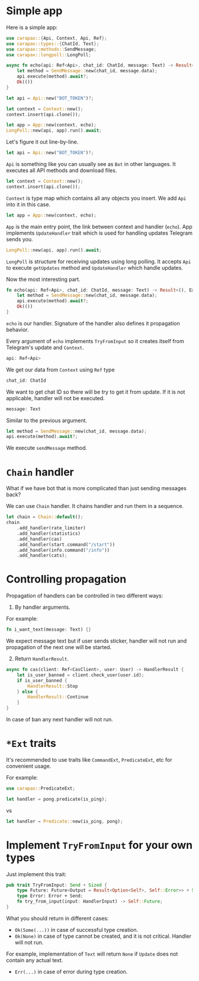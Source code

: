 # Simple app

Here is a simple app:

```rust
use carapax::{Api, Context, Api, Ref};
use carapax::types::{ChatId, Text};
use carapax::methods::SendMessage;
use carapax::longpoll::LongPoll;

async fn echo(api: Ref<Api>, chat_id: ChatId, message: Text) -> Result<(), ExecuteError> {
    let method = SendMessage::new(chat_id, message.data);
    api.execute(method).await?;
    Ok(())
}

let api = Api::new("BOT_TOKEN")?;

let context = Context::new();
context.insert(api.clone());

let app = App::new(context, echo);
LongPoll::new(api, app).run().await;
```

Let's figure it out line-by-line.

```rust
let api = Api::new("BOT_TOKEN")?;
```

`Api` is something like you can usually see as `Bot` in other languages. It executes all API methods and download files.

```rust
let context = Context::new();
context.insert(api.clone());
```

`Context` is type map which contains all any objects you insert. We add `Api` into it in this case.

```rust
let app = App::new(context, echo);
```

`App` is the main entry point, the link between context and handler (`echo`). App implements `UpdateHandler` trait
which is used for handling updates Telegram sends you.

```rust
LongPoll::new(api, app).run().await;
```

`LongPoll` is structure for receiving updates using long polling. It accepts `Api` to execute `getUpdates` method and `UpdateHandler` which handle updates.

Now the most interesting part. 

```rust
fn echo(api: Ref<Api>, chat_id: ChatId, message: Text) -> Result<(), ExecuteError> {
    let method = SendMessage::new(chat_id, message.data);
    api.execute(method).await?;
    Ok(())
}
```

`echo` is our handler. Signature of the handler also defines it propagation behavior.

Every argument of `echo` implements `TryFromInput` so it creates itself from Telegram's update and `Context`.

```rust
api: Ref<Api>
```

We get our data from `Context` using `Ref` type

```rust
chat_id: ChatId
```

We want to get chat ID so there will be try to get it from update. 
If it is not applicable, handler will not be executed.

```rust
message: Text
```

Similar to the previous argument.

```rust
let method = SendMessage::new(chat_id, message.data);
api.execute(method).await?;
```

We execute `sendMessage` method.

# `Chain` handler

What if we have bot that is more complicated than just sending messages back?

We can use `Chain` handler. It chains handler and run them in a sequence.

```rust
let chain = Chain::default();
chain
    .add_handler(rate_limiter)
    .add_handler(statistics)
    .add_handler(cas)
    .add_handler(start.command("/start"))
    .add_handler(info.command("/info")) 
    .add_handler(cats);
```

# Controlling propagation

Propagation of handlers can be controlled in two different ways:
1. By handler arguments. 

For example:

```rust
fn i_want_text(message: Text) {}
```

We expect message text but if user sends sticker, handler will not run and propagation of the next one will be started.

2. Return `HandlerResult`.

```rust
async fn cas(client: Ref<CasClient>, user: User) -> HandlerResult {
    let is_user_banned = client.check_user(user.id);
    if is_user_banned {
        HandlerResult::Stop
    } else {
        HandlerResult::Continue
    }
} 
```

In case of ban any next handler will not run.

# `*Ext` traits

It's recommended to use traits like `CommandExt`, `PredicateExt`, etc for convenient usage.

For example:

```rust
use carapax::PredicateExt;

let handler = pong.predicate(is_ping); 
```

vs

```rust
let handler = Predicate::new(is_ping, pong);
```

# Implement `TryFromInput` for your own types

Just implement this trait:

```rust
pub trait TryFromInput: Send + Sized {
    type Future: Future<Output = Result<Option<Self>, Self::Error>> + Send;
    type Error: Error + Send;
    fn try_from_input(input: HandlerInput) -> Self::Future;
}
```

What you should return in different cases:
* `Ok(Some(...))` in case of successful type creation.
* `Ok(None)` in case of type cannot be created, and it is not critical. Handler will not run.

For example, implementation of `Text` will return `None` if `Update` does not contain any actual text.

* `Err(...)` in case of error during type creation.

